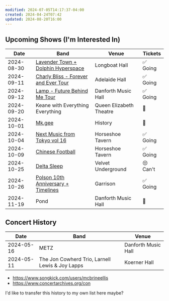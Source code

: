 ```yaml
---
modified: 2024-07-05T14:17:37-04:00
created: 2024-04-24T07:42
updated: 2024-08-20T16:00
---
```

## Upcoming Shows (I'm Interested In)

| Date       | Band                                                                                                                                     | Venue                   | Tickets  |
| ---------- | ---------------------------------------------------------------------------------------------------------------------------------------- | ----------------------- | -------- |
| 2024-08-30 | [Lavender Town + Dolphin Hyperspace](https://www.showclix.com/event/lavender-town-w-dolphin-hyperspace)                                  | Longboat Hall           | ✅ Going  |
| 2024-09-11 | [Charly Bliss - Forever and Ever Tour](https://admitone.com/events/charly-bliss-toronto-9554042)                                         | Adelaide Hall           | ✅ Going  |
| 2024-09-12 | [Lamp - Future Behind Me Tour](https://www.ticketmaster.ca/lamp-future-behind-me-tour-toronto-ontario-09-12-2024/event/10006098D1C328C5) | Danforth Music Hall     | ✅ Going  |
| 2024-09-20 | Keane with Everything Everything                                                                                                         | Queen Elizabeth Theatre | 🤔       |
| 2024-10-01 | [Mk.gee](https://www.ticketmaster.ca/mkgee-toronto-ontario-10-01-2024/event/100060C6C2C2588C)                                            | History                 | 🤔       |
| 2024-10-04 | [Next Music from Tokyo vol 16](https://www.ticketweb.ca/event/next-music-from-tokyo-vol-the-horseshoe-tavern-tickets/13692883)           | Horseshoe Tavern        | ✅ Going  |
| 2024-10-09 | [Chinese Football](https://www.ticketweb.ca/event/chinese-football-presented-the-horseshoe-tavern-tickets/13551584)                      | Horseshoe Tavern        | ✅ Going  |
| 2024-10-25 | [Delta Sleep](https://www.ticketmaster.ca/event/100060FA0B545E08)                                                                        | Velvet Underground      | 😔 Can't |
| 2024-10-26 | [Polson 10th Anniversary + Timelines](https://dice.fm/partner/dice/event/q22nrp-polson-26th-oct-the-garrison-toronto-tickets)            | Garrison                | ✅ Going  |
| 2024-11-19 | Pond                                                                                                                                     | Danforth Music Hall     | 🤔       |
## Concert History

| Date       | Band                                            | Venue               |
| ---------- | ----------------------------------------------- | ------------------- |
| 2024-05-16 | METZ                                            | Danforth Music Hall |
| 2024-05-11 | The Jon Cowherd Trio, Larnell Lewis & Joy Lapps | Koerner Hall        |
- https://www.songkick.com/users/mcbrineellis
- https://www.concertarchives.org/con

I'd like to transfer this history to my own list here maybe?